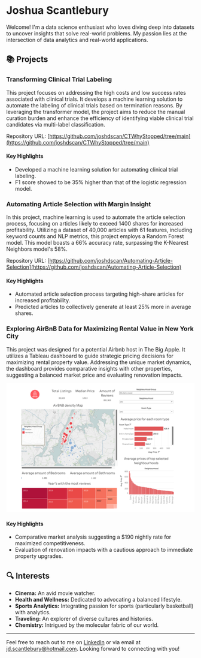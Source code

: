 # Joshua Scantlebury

Welcome! I'm a data science enthusiast who loves diving deep into datasets to uncover insights that solve real-world problems. My passion lies at the intersection of data analytics and real-world applications.

## 📚 Projects

### Transforming Clinical Trial Labeling

This project focuses on addressing the high costs and low success rates associated with clinical trials. It develops a machine learning solution to automate the labeling of clinical trials based on termination reasons. By leveraging the transformer model, the project aims to reduce the manual curation burden and enhance the efficiency of identifying viable clinical trial candidates via multi-label classification.

Repository URL: [https://github.com/joshdscan/CTWhyStopped/tree/main](https://github.com/joshdscan/CTWhyStopped/tree/main)

#### Key Highlights
- Developed a machine learning solution for automating clinical trial labeling.
- F1 score showed to be 35% higher than that of the logistic regression model.

### Automating Article Selection with Margin Insight

In this project, machine learning is used to automate the article selection process, focusing on articles likely to exceed 1400 shares for increased profitability. Utilizing a dataset of 40,000 articles with 61 features, including keyword counts and NLP metrics, this project employs a Random Forest model. This model boasts a 66% accuracy rate, surpassing the K-Nearest Neighbors model's 58%.

Repository URL: [https://github.com/joshdscan/Automating-Article-Selection](https://github.com/joshdscan/Automating-Article-Selection)

#### Key Highlights
- Automated article selection process targeting high-share articles for increased profitability.
- Predicted articles to collectively generate at least 25% more in average shares.

### Exploring AirBnB Data for Maximizing Rental Value in New York City

This project was designed for a potential Airbnb host in The Big Apple. It utilizes a Tableau dashboard to guide strategic pricing decisions for maximizing rental property value. Addressing the unique market dynamics, the dashboard provides comparative insights with other properties, suggesting a balanced market price and evaluating renovation impacts.

![AirBnB Dashboard](AirBnB%20Dashboard.png)

#### Key Highlights
- Comparative market analysis suggesting a $190 nightly rate for maximized competitiveness.
- Evaluation of renovation impacts with a cautious approach to immediate property upgrades.






## 🔍 Interests

- **Cinema:** An avid movie watcher.
- **Health and Wellness:** Dedicated to advocating a balanced lifestyle.
- **Sports Analytics:** Integrating passion for sports (particularly basketball) with analytics.
- **Traveling:**  An explorer of diverse cultures and histories.
- **Chemistry:**  Intrigued by the molecular fabric of our world.
---

Feel free to reach out to me on [LinkedIn](https://www.linkedin.com/in/joshuadscantlebury) or via email at jd.scantlebury@hotmail.com. Looking forward to connecting with you!
